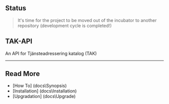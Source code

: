 ## Status

> It's time for the project to be moved out of the incubator to another repository (development cycle is completed!)

## TAK-API
An API for Tjänsteadressering katalog (TAK)

***

## Read More
* [How To] (docs\Synopsis)
* [Installation] (docs\Installation)
* [Upgradation] (docs\Upgrade)
